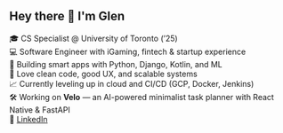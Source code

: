 ## Hey there 👋 I'm Glen

🎓 CS Specialist @ University of Toronto (’25)  
💻 Software Engineer with iGaming, fintech & startup experience  
🧠 Building smart apps with Python, Django, Kotlin, and ML  
🚀 Love clean code, good UX, and scalable systems  
📈 Currently leveling up in cloud and CI/CD (GCP, Docker, Jenkins)  
🛠️ Working on **Velo** — an AI-powered minimalist task planner with React Native & FastAPI  
🔗 [LinkedIn](https://www.linkedin.com/in/glen-jeremy-1b5938169/)
